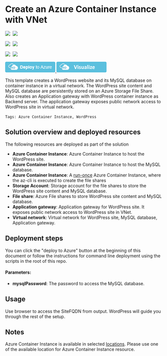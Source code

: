 # Create an Azure Container Instance with VNet

<IMG SRC="https://azurequickstartsservice.blob.core.windows.net/badges/201-aci-wordpress-vnet/PublicLastTestDate.svg" />&nbsp;
<IMG SRC="https://azurequickstartsservice.blob.core.windows.net/badges/201-aci-wordpress-vnet/PublicDeployment.svg" />&nbsp;

<IMG SRC="https://azurequickstartsservice.blob.core.windows.net/badges/201-aci-wordpress-vnet/FairfaxLastTestDate.svg" />&nbsp;
<IMG SRC="https://azurequickstartsservice.blob.core.windows.net/badges/201-aci-wordpress-vnet/FairfaxDeployment.svg" />&nbsp;

<IMG SRC="https://azurequickstartsservice.blob.core.windows.net/badges/201-aci-wordpress-vnet/BestPracticeResult.svg" />&nbsp;
<IMG SRC="https://azurequickstartsservice.blob.core.windows.net/badges/201-aci-wordpress-vnet/CredScanResult.svg" />&nbsp;

<a href="https://portal.azure.com/#create/Microsoft.Template/uri/https%3A%2F%2Fraw.githubusercontent.com%2FAzure%2Fazure-quickstart-templates%2Fmaster%2F201-aci-wordpress-vnet%2Fazuredeploy.json" target="_blank">
    <img src="https://raw.githubusercontent.com/Azure/azure-quickstart-templates/master/1-CONTRIBUTION-GUIDE/images/deploytoazure.png"/>
</a>
<a href="http://armviz.io/#/?load=https%3A%2F%2Fraw.githubusercontent.com%2FAzure%2Fazure-quickstart-templates%2Fmaster%2F201-aci-wordpress-vnet%2Fazuredeploy.json" target="_blank">
    <img src="https://raw.githubusercontent.com/Azure/azure-quickstart-templates/master/1-CONTRIBUTION-GUIDE/images/visualizebutton.png"/>
</a>

This template creates a WordPress website and its MySQL database on container instance in a virtual network. The WordPress site content and MySQL database are persistently stored on an Azure Storage File Share.
Also creates an Application gateway with WordPress container instance as Backend server. The application gateway exposes public network access to WordPress site in virtual network.

`Tags: Azure Container Instance, WordPress`

## Solution overview and deployed resources

The following resources are deployed as part of the solution

+ **Azure Container Instance**: Azure Container Instance to host the WordPress site.
+ **Azure Container Instance**: Azure Container Instance to host the MySQL database.
+ **Azure Container Instance**: A [run-once](https://docs.microsoft.com/en-us/azure/container-instances/container-instances-restart-policy#container-restart-policy) Azure Container Instance, where the az-cli is executed to create the file shares
+ **Storage Account**: Storage account for the file shares to store the WordPress site content and MySQL database.
+ **File share**: Azure File shares to store WordPress site content and MySQL database.
+ **Application gateway**: Application gateway for WordPress site. It exposes public network access to WordPress site in VNet.
+ **Virtual network**: Virtual network for WordPress site, MySQL database, Application gateway.

## Deployment steps

You can click the "deploy to Azure" button at the beginning of this document or follow the instructions for command line deployment using the scripts in the root of this repo. 

#### Parameters:
+ **mysqlPassword**: The password to access the MySQL database.


## Usage

Use browser to access the SiteFQDN from output. WordPress will guide you through the rest of the setup.

## Notes
Azure Container Instance is available in selected [locations](https://docs.microsoft.com/en-us/azure/container-instances/container-instances-quotas#region-availability). Please use one of the available location for Azure Container Instance resource.


